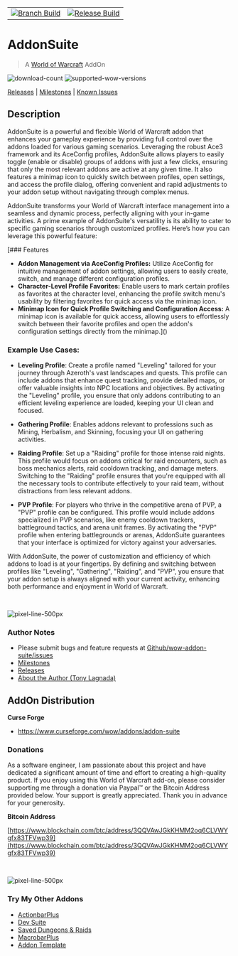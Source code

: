 |  |  |
|--------|----------|
|[![Branch Build](https://github.com/kapresoft/wow-addon-suite/actions/workflows/dev-build.yml/badge.svg)](https://github.com/kapresoft/wow-addon-suite/actions/workflows/dev-build.yml)| [![Release Build](https://github.com/kapresoft/wow-addon-suite/actions/workflows/release-build.yml/badge.svg)](https://github.com/kapresoft/wow-addon-suite/actions/workflows/release-build.yml)|


# AddonSuite
> A [World of Warcraft](https://worldofwarcraft.com/) AddOn 

![download-count](https://cf.way2muchnoise.eu/full_785236_downloads.svg?badge_style=for_the_badge) ![supported-wow-versions](https://cf.way2muchnoise.eu/versions/World%20of%20Warcraft%20Versions_785236_all.svg?badge_style=for_the_badge)

[Releases](https://github.com/kapresoft/wow-addon-suite/releases) | [Milestones](https://github.com/kapresoft/wow-addon-suite/milestones) | [Known Issues](https://github.com/kapresoft/wow-addon-suite/issues)

## Description

AddonSuite is a powerful and flexible World of Warcraft addon that enhances your gameplay experience by providing full control over the addons loaded for various gaming scenarios. Leveraging the robust Ace3 framework and its AceConfig profiles, AddonSuite allows players to easily toggle (enable or disable) groups of addons with just a few clicks, ensuring that only the most relevant addons are active at any given time. It also features a minimap icon to quickly switch between profiles, open settings, and access the profile dialog, offering convenient and rapid adjustments to your addon setup without navigating through complex menus.

AddonSuite transforms your World of Warcraft interface management into a seamless and dynamic process, perfectly aligning with your in-game activities. A prime example of AddonSuite's versatility is its ability to cater to specific gaming scenarios through customized profiles. Here’s how you can leverage this powerful feature:

[### Features

- **Addon Management via AceConfig Profiles:** Utilize AceConfig for intuitive management of addon settings, allowing users to easily create, switch, and manage different configuration profiles.
- **Character-Level Profile Favorites:** Enable users to mark certain profiles as favorites at the character level, enhancing the profile switch menu's usability by filtering favorites for quick access via the minimap icon.
- **Minimap Icon for Quick Profile Switching and Configuration Access:** A minimap icon is available for quick access, allowing users to effortlessly switch between their favorite profiles and open the addon's configuration settings directly from the minimap.]()

### Example Use Cases:

- **Leveling Profile**: Create a profile named "Leveling" tailored for your journey through Azeroth's vast landscapes and quests. This profile can include addons that enhance quest tracking, provide detailed maps, or offer valuable insights into NPC locations and objectives. By activating the "Leveling" profile, you ensure that only addons contributing to an efficient leveling experience are loaded, keeping your UI clean and focused.

- **Gathering Profile**: Enables addons relevant to professions such as Mining, Herbalism, and Skinning, focusing your UI on gathering activities.

- **Raiding Profile**: Set up a "Raiding" profile for those intense raid nights. This profile would focus on addons critical for raid encounters, such as boss mechanics alerts, raid cooldown tracking, and damage meters. Switching to the "Raiding" profile ensures that you're equipped with all the necessary tools to contribute effectively to your raid team, without distractions from less relevant addons.

- **PVP Profile**: For players who thrive in the competitive arena of PVP, a "PVP" profile can be configured. This profile would include addons specialized in PVP scenarios, like enemy cooldown trackers, battleground tactics, and arena unit frames. By activating the "PVP" profile when entering battlegrounds or arenas, AddonSuite guarantees that your interface is optimized for victory against your adversaries.

With AddonSuite, the power of customization and efficiency of which addons to load is at your fingertips. By defining and switching between profiles like "Leveling", "Gathering", "Raiding", and "PVP", you ensure that your addon setup is always aligned with your current activity, enhancing both performance and enjoyment in World of Warcraft.

&nbsp;

![pixel-line-500px](https://user-images.githubusercontent.com/1599306/209889477-315aa4bb-1e92-4e5f-b684-7d5296427ada.png)

### Author Notes
- Please submit bugs and feature requests at [Github/wow-addon-suite/issues](https://github.com/kapresoft/wow-addon-suite/issues)
- [Milestones](https://github.com/kapresoft/wow-addon-suite/milestones)
- [Releases](https://github.com/kapresoft/wow-addon-suite/releases)
- [About the Author (Tony Lagnada)](https://tony.resume.lagnada.com/)

## AddOn Distribution

**Curse Forge**
- https://www.curseforge.com/wow/addons/addon-suite

### Donations

As a software engineer, I am passionate about this project and have dedicated a significant amount of time and effort to creating a high-quality product. If you enjoy using this World of Warcraft add-on, please consider supporting me through a donation via Paypal&trade; or the Bitcoin Address provided below. Your support is greatly appreciated. Thank you in advance for your generosity.

**Bitcoin Address**

[https://www.blockchain.com/btc/address/3QQVAwJGkKHMM2oq6CLVWYgfx83TFVwp39](https://www.blockchain.com/btc/address/3QQVAwJGkKHMM2oq6CLVWYgfx83TFVwp39)

&nbsp;

![pixel-line-500px](https://user-images.githubusercontent.com/1599306/209889477-315aa4bb-1e92-4e5f-b684-7d5296427ada.png)

### Try My Other Addons
- [ActionbarPlus](https://www.curseforge.com/wow/addons/actionbarplus)
- [Dev Suite](https://www.curseforge.com/wow/addons/devsuite)
- [Saved Dungeons & Raids](https://www.curseforge.com/wow/addons/saved-dungeons-raids)
- [MacrobarPlus](https://www.curseforge.com/wow/addons/macrobarplus)
- [Addon Template](https://www.curseforge.com/wow/addons/addon-template)
